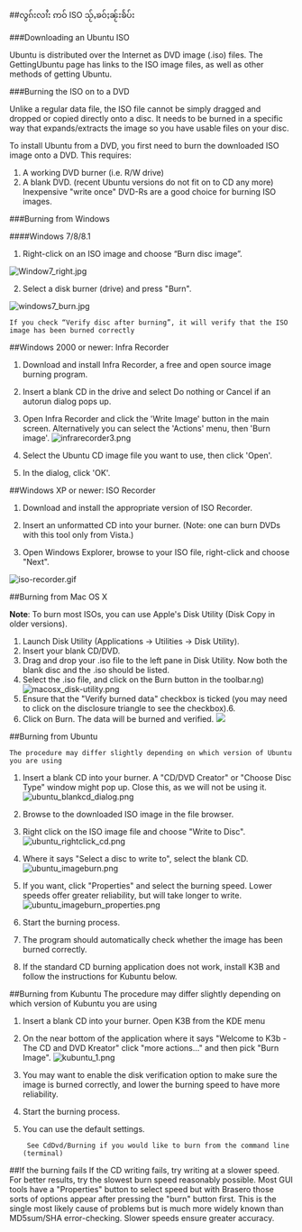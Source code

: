 ##လွၵ်းလၢႆး ဢဝ် ISO သႂ်ႇၶဝ်ႈၼႂ်းၶႅပ်း 

###Downloading an Ubuntu ISO

Ubuntu is distributed over the Internet as DVD image (.iso) files. The GettingUbuntu page has links to the ISO image files, as well as other methods of getting Ubuntu.

###Burning the ISO on to a DVD

Unlike a regular data file, the ISO file cannot be simply dragged and dropped or copied directly onto a disc. It needs to be burned in a specific way that expands/extracts the image so you have usable files on your disc. 

To install Ubuntu from a DVD, you first need to burn the downloaded ISO image onto a DVD. This requires:

1. A working DVD burner (i.e. R/W drive)
2. A blank DVD. (recent Ubuntu versions do not fit on to CD any more)
Inexpensive "write once" DVD-Rs are a good choice for burning ISO images.


###Burning from Windows


####Windows 7/8/8.1

1. Right-click on an ISO image and choose “Burn disc image”.


![Window7_right.jpg](https://help.ubuntu.com/community/BurningIsoHowto?action=AttachFile&do=get&target=windows7_right.jpg)

2. Select a disk burner (drive) and press "Burn".

![windows7_burn.jpg](https://help.ubuntu.com/community/BurningIsoHowto?action=AttachFile&do=get&target=windows7_burn.jpg)

	If you check “Verify disc after burning”, it will verify that the ISO image has been burned correctly
	
	
##Windows 2000 or newer: Infra Recorder

1. Download and install Infra Recorder, a free and open source image burning program.

2. Insert a blank CD in the drive and select Do nothing or Cancel if an autorun dialog pops up.

3. Open Infra Recorder and click the 'Write Image' button in the main screen.
Alternatively you can select the 'Actions' menu, then 'Burn image'.
![infrarecorder3.png](https://help.ubuntu.com/community/BurningIsoHowto?action=AttachFile&do=get&target=infrarecorder3.png)
4. Select the Ubuntu CD image file you want to use, then click 'Open'.
5. In the dialog, click 'OK'.



##Windows XP or newer: ISO Recorder

1. Download and install the appropriate version of ISO Recorder.

2. Insert an unformatted CD into your burner. (Note: one can burn DVDs with this tool only from Vista.)

3. Open Windows Explorer, browse to your ISO file, right-click and choose "Next".

![iso-recorder.gif](https://help.ubuntu.com/community/BurningIsoHowto?action=AttachFile&do=get&target=iso-recorder.gif)

##Burning from Mac OS X

**Note**: To burn most ISOs, you can use Apple's Disk Utility (Disk Copy in older versions).

1. Launch Disk Utility (Applications → Utilities → Disk Utility).
2. Insert your blank CD/DVD.
3. Drag and drop your .iso file to the left pane in Disk Utility. Now both the blank disc and the .iso should be listed.
4. Select the .iso file, and click on the Burn button in the toolbar.ng) ![macosx_disk-utility.png](https://help.ubuntu.com/community/BurningIsoHowto?action=AttachFile&do=get&target=macosx_disk-utility.png)
5. Ensure that the "Verify burned data" checkbox is ticked (you may need to click on the disclosure triangle to see the checkbox).6.  
6. Click on Burn. The data will be burned and verified.
![](https://help.ubuntu.com/community/BurningIsoHowto?action=AttachFile&do=get&target=macosx_disk-utility_burn.png)

##Burning from Ubuntu

	The procedure may differ slightly depending on which version of Ubuntu you are using

1. Insert a blank CD into your burner. A "CD/DVD Creator" or "Choose Disc Type" window might pop up. Close this, as we will not be using it.![ubuntu_blankcd_dialog.png](https://help.ubuntu.com/community/BurningIsoHowto?action=AttachFile&do=get&target=ubuntu_blankcd_dialog.png)
 
2. Browse to the downloaded ISO image in the file browser.
3. Right click on the ISO image file and choose "Write to Disc". ![ubuntu_rightclick_cd.png](https://help.ubuntu.com/community/BurningIsoHowto?action=AttachFile&do=get&target=ubuntu_rightclick_cd.png)
4. Where it says "Select a disc to write to", select the blank CD. ![ubuntu_imageburn.png](https://help.ubuntu.com/community/BurningIsoHowto?action=AttachFile&do=get&target=ubuntu_imageburn.png)
5. If you want, click "Properties" and select the burning speed. Lower speeds offer greater reliability, but will take longer to write. ![ubuntu_imageburn_properties.png](https://help.ubuntu.com/community/BurningIsoHowto?action=AttachFile&do=get&target=ubuntu_imageburn_properties.png)
6. Start the burning process.
7. The program should automatically check whether the image has been burned correctly.
8. If the standard CD burning application does not work, install K3B and follow the instructions for Kubuntu below.


##Burning from Kubuntu
	The procedure may differ slightly depending on which version of Kubuntu you are using

1. Insert a blank CD into your burner. Open K3B from the KDE menu 
2. On the near bottom of the application where it says "Welcome to K3b - The CD and DVD Kreator" click "more actions..." and then pick "Burn Image". ![kubuntu_1.png](https://help.ubuntu.com/community/BurningIsoHowto?action=AttachFile&do=get&target=kubuntu_1.png)
3. You may want to enable the disk verification option to make sure the image is burned correctly, and lower the burning speed to have more reliability.
4. Start the burning process.
5. You can use the default settings.

		See CdDvd/Burning if you would like to burn from the command line (terminal)
		
##If the burning fails
If the CD writing fails, try writing at a slower speed. For better results, try the slowest burn speed reasonably possible. Most GUI tools have a "Properties" button to select speed but with Brasero those sorts of options appear after pressing the "burn" button first. This is the single most likely cause of problems but is much more widely known than MD5sum/SHA error-checking. Slower speeds ensure greater accuracy.